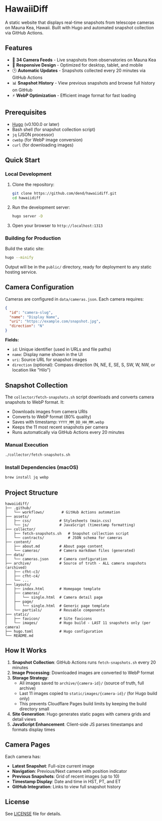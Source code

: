 # HawaiiDiff

A static website that displays real-time snapshots from telescope cameras on Mauna Kea, Hawaii. Built with Hugo and automated snapshot collection via GitHub Actions.

## Features

- 🌋 **34 Camera Feeds** - Live snapshots from observatories on Mauna Kea
- 📱 **Responsive Design** - Optimized for desktop, tablet, and mobile
- 🕒 **Automatic Updates** - Snapshots collected every 20 minutes via GitHub Actions
- 📊 **Snapshot History** - View previous snapshots and browse full history on GitHub
- ⚡ **WebP Optimization** - Efficient image format for fast loading

## Prerequisites

- [Hugo](https://gohugo.io/installation/) (v0.100.0 or later)
- Bash shell (for snapshot collection script)
- `jq` (JSON processor)
- `cwebp` (for WebP image conversion)
- `curl` (for downloading images)

## Quick Start

### Local Development

1. Clone the repository:
   ```bash
   git clone https://github.com/dend/hawaiidiff.git
   cd hawaiidiff
   ```

2. Run the development server:
   ```bash
   hugo server -D
   ```

3. Open your browser to `http://localhost:1313`

### Building for Production

Build the static site:

```bash
hugo --minify
```

Output will be in the `public/` directory, ready for deployment to any static hosting service.

## Camera Configuration

Cameras are configured in `data/cameras.json`. Each camera requires:

```json
{
  "id": "camera-slug",
  "name": "Display Name",
  "uri": "https://example.com/snapshot.jpg",
  "direction": "N"
}
```

**Fields:**
- `id`: Unique identifier (used in URLs and file paths)
- `name`: Display name shown in the UI
- `uri`: Source URL for snapshot images
- `direction` (optional): Compass direction (N, NE, E, SE, S, SW, W, NW, or location like "Hilo")

## Snapshot Collection

The `collector/fetch-snapshots.sh` script downloads and converts camera snapshots to WebP format. It:

- Downloads images from camera URIs
- Converts to WebP format (80% quality)
- Saves with timestamp: `YYYY_MM_DD_HH_MM.webp`
- Keeps the 11 most recent snapshots per camera
- Runs automatically via GitHub Actions every 20 minutes

### Manual Execution

```bash
./collector/fetch-snapshots.sh
```

### Install Dependencies (macOS)

```bash
brew install jq webp
```

## Project Structure

```
hawaiidiff/
├── .github/
│   └── workflows/        # GitHub Actions automation
├── assets/
│   ├── css/             # Stylesheets (main.css)
│   └── js/              # JavaScript (timestamp formatting)
├── collector/
│   ├── fetch-snapshots.sh   # Snapshot collection script
│   └── contracts/           # JSON schema for cameras
├── content/
│   ├── about.md         # About page content
│   └── cameras/         # Camera markdown files (generated)
├── data/
│   └── cameras.json     # Camera configuration
├── archive/             # Source of truth - ALL camera snapshots (archived)
│   ├── cfht-c3/
│   ├── cfht-c4/
│   └── ...
├── layouts/
│   ├── index.html       # Homepage template
│   ├── cameras/
│   │   └── single.html  # Camera detail page
│   ├── page/
│   │   └── single.html  # Generic page template
│   └── partials/        # Reusable components
├── static/
│   ├── favicon/         # Site favicons
│   └── images/          # Hugo build - LAST 11 snapshots only (per camera)
├── hugo.toml            # Hugo configuration
└── README.md
```

## How It Works

1. **Snapshot Collection**: GitHub Actions runs `fetch-snapshots.sh` every 20 minutes
2. **Image Processing**: Downloaded images are converted to WebP format
3. **Storage Strategy**: 
   - All images saved to `archive/{camera-id}/` (source of truth, full archive)
   - Last 11 images copied to `static/images/{camera-id}/` (for Hugo build only)
   - This prevents Cloudflare Pages build limits by keeping the build directory small
4. **Site Generation**: Hugo generates static pages with camera grids and detail views
5. **JavaScript Enhancement**: Client-side JS parses timestamps and formats display times

## Camera Pages

Each camera has:
- **Latest Snapshot**: Full-size current image
- **Navigation**: Previous/Next camera with position indicator
- **Previous Snapshots**: Grid of recent images (up to 10)
- **Timestamp Display**: Date and time in HST, PT, and ET
- **GitHub Integration**: Links to view full snapshot history

## License

See [LICENSE](LICENSE) file for details.
